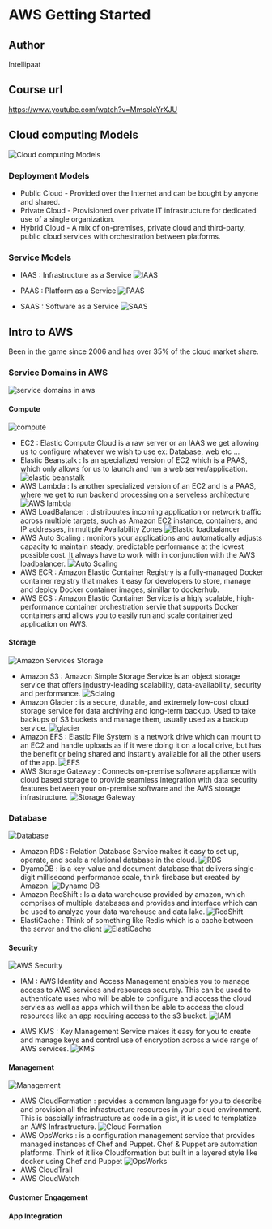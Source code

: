 # AWS Getting Started

## Author

 Intellipaat

## Course url

<https://www.youtube.com/watch?v=MmsoIcYrXJU>

## Cloud computing Models

![Cloud computing Models](images/cloud-computing-models.png)

### Deployment Models

- Public Cloud - Provided over the Internet and can be bought by anyone and shared.
- Private Cloud - Provisioned over private IT infrastructure for dedicated use of a single organization.
- Hybrid Cloud - A mix of on-premises, private cloud and third-party, public cloud services with orchestration between platforms.

### Service Models

- IAAS : Infrastructure as a Service
![IAAS](images/IAAS.png)

- PAAS : Platform as a Service
  ![PAAS](images/PAAS.png)

- SAAS : Software as a Service
  ![SAAS](images/SAAS.png)

## Intro to AWS

Been in the game since 2006 and has over 35% of the cloud market share.

### Service Domains in AWS

![service domains in aws](images/service-domains-in-aws.png)

#### Compute

![compute](images/aws-compute-ecosystem.png)

- EC2 : Elastic Compute Cloud is a raw server or an IAAS we get allowing us to configure whatever we wish to use ex: Database, web etc ...
- Elastic Beanstalk : Is an specialized version of EC2 which is a PAAS, which only allows for us to launch and run a web server/application.
  ![elastic beanstalk](images/elastic-beanstalk.png)
- AWS Lambda : Is another specialized version of an EC2 and is a PAAS, where we get to run backend processing on a serveless architecture
  ![AWS lambda](images/aws-lambda.png)
- AWS LoadBalancer : distribuutes incoming application or network traffic across multiple targets, such as Amazon EC2 instance, containers, and IP addresses, in multiple Availability Zones
![Elastic loadbalancer](images/elastic-loadbalancer.png)
- AWS Auto Scaling : monitors your applications and automatically adjusts capacity to maintain steady, predictable performance at the lowest possible cost. It always have to work with in conjunction with the AWS loadbalancer.
![Auto Scaling](images/aws-auto-scaling.png)
- AWS ECR : Amazon Elastic Container Registry is a fully-managed Docker container registry that makes it easy for developers to store, manage and deploy Docker container images, simillar to dockerhub.
- AWS ECS : Amazon Elastic Container Service is a higly scalable, high-performance container orchestration servie that supports Docker containers and allows you to easily run and scale containerized application on AWS.

#### Storage

![Amazon Services Storage](images/amazon-services-storage.png)

- Amazon S3 : Amazon Simple Storage Service is an object storage service that offers industry-leading scalability, data-availability, security and performance.
  ![Sclaing](images/amazon-simple-storage-service.png)
- Amazon Glacier : is a secure, durable, and extremely low-cost cloud storage service for data archiving and long-term backup. Used to take backups of S3 buckets and manage them, usually used as a backup service.
  ![glacier](images/amazon-s3-glacier.png)
- Amazon EFS : Elastic File System is a network drive which can mount to an EC2 and handle uploads as if it were doing it on a local drive, but has the benefit or being shared and instantly available for all the other users of the app.
  ![EFS](images/amazon-efs.png)
- AWS Storage Gateway : Connects on-premise software appliance with cloud based storage to provide seamless integration with data security features between your on-premise software and the AWS storage infrastructure.
  ![Storage Gateway](images/aws-storage-gateway.png)

### Database

![Database](images/amazon-services-database.png)

- Amazon RDS : Relation Database Service makes it easy to set up, operate, and scale a relational database in the cloud.
  ![RDS](images/amazon-rds.png)
- DyamoDB : is a key-value and document database that delivers single-digit millisecond performance scale, think firebase but created by Amazon.
  ![Dynamo DB](images/dynamo-db.png)
- Amazon RedShift : Is a data warehouse provided by amazon, which comprises of multiple databases and provides and interface which can be used to analyze your data warehouse and data lake.
  ![RedShift](images/redshift.png)
- ElastiCache : Think of something like Redis which is a cache between the server and the client
  ![ElastiCache](images/elasticache.png)

#### Security

![AWS Security](images/aws-security.png)

- IAM : AWS Identity and Access Management enables you to manage access to AWS services and resources securely. This can be used to authenticate uses who will be able to configure and access the cloud servies as well as apps which will then be able to access the cloud resources like an app requiring access to the s3 bucket.
  ![IAM](images/aws-security-iam.png)

- AWS KMS : Key Management Service makes it easy for you to create and manage keys and control use of encryption across a wide range of AWS services.
![KMS](images/aws-security-kms.png)

#### Management

![Management](images/aws-services-management.png)

- AWS CloudFormation : provides a common language for you to describe and provision all the infrastructure resources in your cloud environment. This is bascially infrastructure as code in a gist, it is used to templatize an AWS Infrastructure.
  ![Cloud Formation](images/aws-management-cloudformation.png)
- AWS OpsWorks : is a configuration management service that provides managed instances of Chef and Puppet. Chef & Puppet are automation platforms. Think of it like Cloudformation but built in a layered style like docker using Chef and Puppet
  ![OpsWorks](images/aws-management-opsworks.png)
- AWS CloudTrail
- AWS CloudWatch

#### Customer Engagement

#### App Integration

